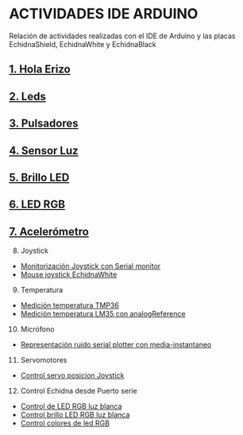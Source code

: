 # ACTIVIDADES IDE ARDUINO
Relación de actividades realizadas con el IDE de Arduino y las placas EchidnaShield, EchidnaWhite y EchidnaBlack

## [1. Hola Erizo](https://github.com/EchidnaShield/Recursos/blob/master/Didactica/Actividades_IDE_Arduino/HolaErizo/README.md)

## [2. Leds](https://github.com/EchidnaShield/Recursos/blob/master/Didactica/Actividades_IDE_Arduino/Leds/README.md)

## [3. Pulsadores](https://github.com/EchidnaShield/Recursos/blob/master/Didactica/Actividades_IDE_Arduino/Pulsadores/README.md)

## [4. Sensor Luz](https://github.com/EchidnaShield/Recursos/blob/master/Didactica/Actividades_IDE_Arduino/SensorLuz/README.md)

## [5. Brillo LED](https://github.com/EchidnaShield/Recursos/blob/master/Didactica/Actividades_IDE_Arduino/BrilloLED/README.md)

## [6. LED RGB](https://github.com/EchidnaShield/Recursos/blob/master/Didactica/Actividades_IDE_Arduino/LEDRGB/README.md)

## [7. Acelerómetro](https://github.com/EchidnaShield/Recursos/blob/master/Didactica/Actividades_IDE_Arduino/Acelerometro/README.md)

8. Joystick
- [Monitorización Joystick con Serial monitor](https://github.com/EchidnaShield/Recursos/blob/master/Didactica/Actividades_IDE_Arduino/Joystick/Monitorizacion_joystick/Monitorizacion_joystick.ino)
- [Mouse joystick EchidnaWhite](https://github.com/EchidnaShield/Recursos/blob/master/Didactica/Actividades_IDE_Arduino/Joystick/mouse_J_EchidnaWhite/mouse_J_EchidnaWhite.ino)

9.  Temperatura
- [Medición temperatura TMP36](https://github.com/EchidnaShield/Recursos/blob/master/Didactica/Actividades_IDE_Arduino/Temperatura/TemperaturaTMP36/TemperaturaTMP36.ino)
- [Medición temperatura LM35 con analogReference](https://github.com/EchidnaShield/Recursos/blob/master/Didactica/Actividades_IDE_Arduino/Temperatura/TemperaturaLM35/TemperaturaLM35.ino)

10. Micrófono
- [Representación ruido serial plotter con media-instantaneo](https://github.com/EchidnaShield/Recursos/blob/master/Didactica/Actividades_IDE_Arduino/Sonido/Smoothing/Smoothing.ino)

11. Servomotores
- [Control servo posicion Joystick](https://github.com/EchidnaShield/Recursos/blob/master/Didactica/Actividades_IDE_Arduino/Servomotores/ServoPosicion/ServoPosicion.ino)

12. Control Echidna desde Puerto serie
- [Control de LED RGB luz blanca](https://github.com/EchidnaShield/Recursos/blob/master/Didactica/Actividades_IDE_Arduino/ControlPuertoSerie/PhysicalPixel/PhysicalPixel.ino)
- [Control brillo LED RGB luz blanca](https://github.com/EchidnaShield/Recursos/blob/master/Didactica/Actividades_IDE_Arduino/ControlPuertoSerie/ControlLedPWM/ControlLedPWM.ino)
- [Control colores de led RGB](https://github.com/EchidnaShield/Recursos/blob/master/Didactica/Actividades_IDE_Arduino/ControlPuertoSerie/ControlLedRGBPWM/ControlLedRGBPWM.ino)

